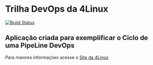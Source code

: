 # Trilha DevOps da 4Linux

<!-- Altere a Flag abaixo com sua URL do Travis -->
[![Build Status](https://travis-ci.com/LGTG/DevOpsLab-HelloWorld.svg?branch=master)](https://travis-ci.com/LGTG/DevOpsLab-HelloWorld)
## Aplicação criada para exemplificar o Ciclo de uma PipeLine DevOps


Para maiores informações acesse o [Site da 4Linux](https://www.4linux.com.br/cursos/devops)

